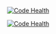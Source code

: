 [![Code Health](https://landscape.io/github/pennyarcade/py_pov/master/landscape.svg?style=flat)](https://landscape.io/github/pennyarcade/py_pov/master)


[![Code Health](https://api.shippable.com/projects/540e8f3e3479c5ea8f9f1792/badge/master)](https://app.shippable.com/projects/540e8f3e3479c5ea8f9f1792)